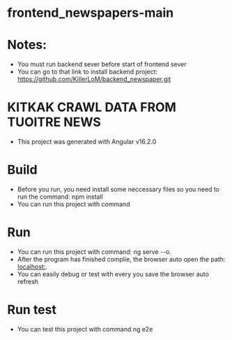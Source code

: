 # frontend_newspapers-main
# Notes:
- You must run backend sever before start of frontend sever
- You can go to that link to install backend project: https://github.com/KillerLoM/backend_newspaper.git
# KITKAK CRAWL DATA FROM TUOITRE NEWS
- This project was generated with Angular v16.2.0
# Build
- Before you run, you need install some neccessary files so you need to run the command: npm install
- You can run this project with command
# Run
- You can run this project with command: ng serve --o.
- After the program has finished complie, the browser auto open the path: [localhost:](http://localhost:4200/).
- You can easily debug or test with every you save the browser auto refresh
# Run test
- You can test this project with command ng e2e

 
